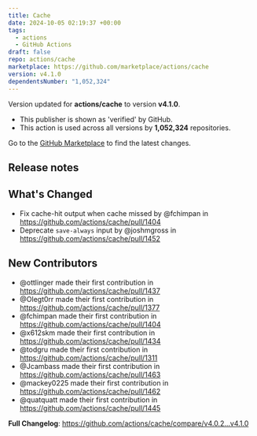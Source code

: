 ```yaml
---
title: Cache
date: 2024-10-05 02:19:37 +00:00
tags:
  - actions
  - GitHub Actions
draft: false
repo: actions/cache
marketplace: https://github.com/marketplace/actions/cache
version: v4.1.0
dependentsNumber: "1,052,324"
---
```



Version updated for **actions/cache** to version **v4.1.0**.
- This publisher is shown as 'verified' by GitHub.
- This action is used across all versions by **1,052,324** repositories.

Go to the [GitHub Marketplace](https://github.com/marketplace/actions/cache) to find the latest changes.

## Release notes

## What's Changed

* Fix cache-hit output when cache missed by @fchimpan in https://github.com/actions/cache/pull/1404
* Deprecate `save-always` input by @joshmgross in https://github.com/actions/cache/pull/1452


## New Contributors
* @ottlinger made their first contribution in https://github.com/actions/cache/pull/1437
* @Olegt0rr made their first contribution in https://github.com/actions/cache/pull/1377
* @fchimpan made their first contribution in https://github.com/actions/cache/pull/1404
* @x612skm made their first contribution in https://github.com/actions/cache/pull/1434
* @todgru made their first contribution in https://github.com/actions/cache/pull/1311
* @Jcambass made their first contribution in https://github.com/actions/cache/pull/1463
* @mackey0225 made their first contribution in https://github.com/actions/cache/pull/1462
* @quatquatt made their first contribution in https://github.com/actions/cache/pull/1445

**Full Changelog**: https://github.com/actions/cache/compare/v4.0.2...v4.1.0
